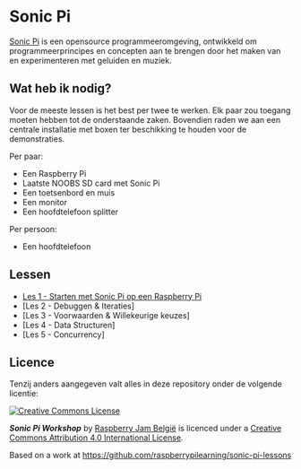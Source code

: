 # Sonic Pi

[Sonic Pi](http://www.cl.cam.ac.uk/projects/raspberrypi/sonicpi/) is een opensource programmeeromgeving, ontwikkeld om programmeerprincipes en concepten aan te brengen door het maken van en experimenteren met geluiden en muziek.

## Wat heb ik nodig?

Voor de meeste lessen is het best per twee te werken. Elk paar zou toegang moeten hebben tot de onderstaande zaken. Bovendien raden we aan een centrale installatie met boxen ter beschikking te houden voor de demonstraties.

Per paar:
- Een Raspberry Pi
- Laatste NOOBS SD card met Sonic Pi
- Een toetsenbord en muis
- Een monitor
- Een hoofdtelefoon splitter

Per persoon:
- Een hoofdtelefoon

## Lessen

- [Les 1 - Starten met Sonic Pi op een Raspberry Pi](les-01/les.md)
- [Les 2 - Debuggen & Iteraties]
- [Les 3 - Voorwaarden & Willekeurige keuzes]
- [Les 4 - Data Structuren]
- [Les 5 - Concurrency]

## Licence

Tenzij anders aangegeven valt alles in deze repository onder de volgende licentie:

[![Creative Commons License](http://i.creativecommons.org/l/by-sa/4.0/88x31.png)](http://creativecommons.org/licenses/by-sa/4.0/)

***Sonic Pi Workshop*** by [Raspberry Jam België](http://www.raspberryjam.be) is licenced under a [Creative Commons Attribution 4.0 International License](http://creativecommons.org/licenses/by-sa/4.0/).

Based on a work at https://github.com/raspberrypilearning/sonic-pi-lessons
